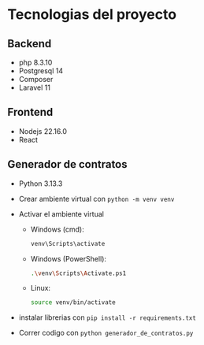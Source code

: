 # Tecnologias del proyecto

## Backend

* php 8.3.10
* Postgresql 14
* Composer
* Laravel 11

## Frontend

* Nodejs 22.16.0
* React


## Generador de contratos

* Python 3.13.3

* Crear ambiente virtual con `python -m venv venv`

* Activar el ambiente virtual
  * Windows (cmd):
    ```bash
    venv\Scripts\activate
    ```
  * Windows (PowerShell):
    ```bash
    .\venv\Scripts\Activate.ps1
    ```
  * Linux:
    ```bash
    source venv/bin/activate
    ```
  
* instalar librerias con `pip install -r requirements.txt`

* Correr codigo con `python generador_de_contratos.py`
